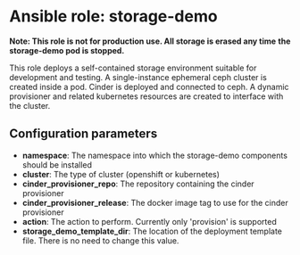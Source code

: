 # Ansible role: storage-demo

**Note: This role is not for production use.  All storage is erased any time**
**the storage-demo pod is stopped.**

This role deploys a self-contained storage environment suitable for development
and testing.  A single-instance ephemeral ceph cluster is created inside a pod.
Cinder is deployed and connected to ceph.  A dynamic provisioner and related
kubernetes resources are created to interface with the cluster.

## Configuration parameters
* **namespace**: The namespace into which the storage-demo components should be
  installed
* **cluster**: The type of cluster (openshift or kubernetes)
* **cinder_provisioner_repo**: The repository containing the cinder provisioner
* **cinder_provisioner_release**: The docker image tag to use for the cinder
  provisioner
* **action**: The action to perform.  Currently only 'provision' is supported
* **storage_demo_template_dir**: The location of the deployment template file.
  There is no need to change this value.
  
